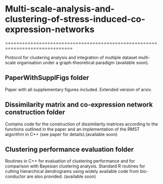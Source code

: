 # Multi-scale-analysis-and-clustering-of-stress-induced-co-expression-networks
==============================================================================

Protocol for clustering analysis and integration of multiple dataset multi-scale organisation under a graph-theoretical paradigm (available soon).

PaperWithSupplFigs folder
-------------------------
Paper with all supplementary figures included. Extended version of arxiv. 


Dissimilarity matrix and co-expression network construction folder
------------------------------------------------------------------
Contains code for the construction of dissimilarity matrices according to the functions outlined in the paper and an implementation of the RMST algorithm in C++ (see paper for details).(available soon)


Clustering performance evaluation folder
----------------------------------------
Routines in C++ for evaluation of clustering performance and for comparison with Bayesian clustering analysis. Standard R routines for cutting hierarchical dendrograms using widely available code from bio-conductor are also provided. (available soon)
